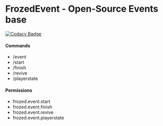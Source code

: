 # FrozedEvent - Open-Source Events base

[![Codacy Badge](https://api.codacy.com/project/badge/Grade/494952e47c5d41e9a360d46ef9b1c2c5)](https://app.codacy.com/manual/Elb1to/FrozedEvent?utm_source=github.com&utm_medium=referral&utm_content=Elb1to/FrozedEvent&utm_campaign=Badge_Grade_Dashboard)

#### Commands
 - /event
 - /start
 - /finish
 - /revive
 - /playerstate

#### Permissions
 - frozed.event.start
 - frozed.event.finish
 - frozed.event.revive
 - frozed.event.playerstate
